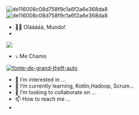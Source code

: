 ![de116008c08d758f9c1a6f2a6e368da8](https://user-images.githubusercontent.com/89526250/131228176-e9958b57-4c05-4266-9616-a6f8f39c8261.gif)
![de116008c08d758f9c1a6f2a6e368da8](https://user-images.githubusercontent.com/89526250/131228179-2c9908b0-d29f-44da-b51d-7f16d9876e4e.gif)
- 👋🏾 Olááááá, Mundo!
-

![](https://images.app.goo.gl/3JGbC5wMKrBTZMUA6.gif)
- ⤵️ Me Chamo





<a href="https://fontmeme.com/pt/fonte-de-grand-theft-auto/"><img src="https://fontmeme.com/permalink/210825/9c09194da4e477464753b91e61429abe.png" alt="fonte-de-grand-theft-auto" border="0"></a>



- 👀 I’m interested in ...
- 🌱 I’m currently learning, Kotlin,Hadoop, Scrum...
- 💞️ I’m looking to collaborate on ...
- 📫 How to reach me ...
- 
<!---
Gabrielasants7/Gabrielasants7 is a ✨ special ✨ repository because its `README.md` (this file) appears on your GitHub profile.
You can click the Preview link to take a look at your changes.



<a href="https://fontmeme.com/pt/fonte-de-grand-theft-auto/"><img src="https://fontmeme.com/permalink/210825/9c09194da4e477464753b91e61429abe.png" alt="fonte-de-grand-theft-auto" border="0"></a>
